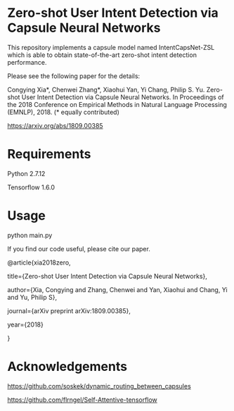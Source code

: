 # Zero-shot User Intent Detection via Capsule Neural Networks

This repository implements a capsule model named IntentCapsNet-ZSL which is able to obtain state-of-the-art zero-shot intent detection performance. 

Please see the following paper for the details:

Congying Xia*, Chenwei Zhang*, Xiaohui Yan, Yi Chang, Philip S. Yu. Zero-shot User
Intent Detection via Capsule Neural Networks. In Proceedings of the 2018 Conference on
Empirical Methods in Natural Language Processing (EMNLP), 2018. (* equally contributed)

https://arxiv.org/abs/1809.00385 



# Requirements

Python 2.7.12

Tensorflow 1.6.0

# Usage

python main.py

If you find our code useful, please cite our paper.

@article{xia2018zero,

  title={Zero-shot User Intent Detection via Capsule Neural Networks},
  
  author={Xia, Congying and Zhang, Chenwei and Yan, Xiaohui and Chang, Yi and Yu, Philip S},
  
  journal={arXiv preprint arXiv:1809.00385},
  
  year={2018}
  
}

# Acknowledgements

https://github.com/soskek/dynamic_routing_between_capsules

https://github.com/flrngel/Self-Attentive-tensorflow
